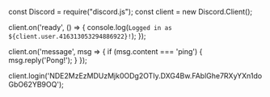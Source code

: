 const Discord = require("discord.js");
const client = new Discord.Client();

client.on('ready', () => {
  console.log(`Logged in as ${client.user.416313053294886922}!`);
});

client.on('message', msg => {
  if (msg.content === 'ping') {
    msg.reply('Pong!');
  }
});

client.login('NDE2MzEzMDUzMjk0ODg2OTIy.DXG4Bw.FAblGhe7RXyYXn1doGbO62YB9OQ');
